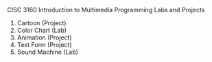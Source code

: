 CISC 3160 Introduction to Multimedia Programming Labs and Projects

1. Cartoon (Project)
2. Color Chart (Lab)
3. Animation (Project) 
4. Text Form (Project)
5. Sound Machine (Lab)